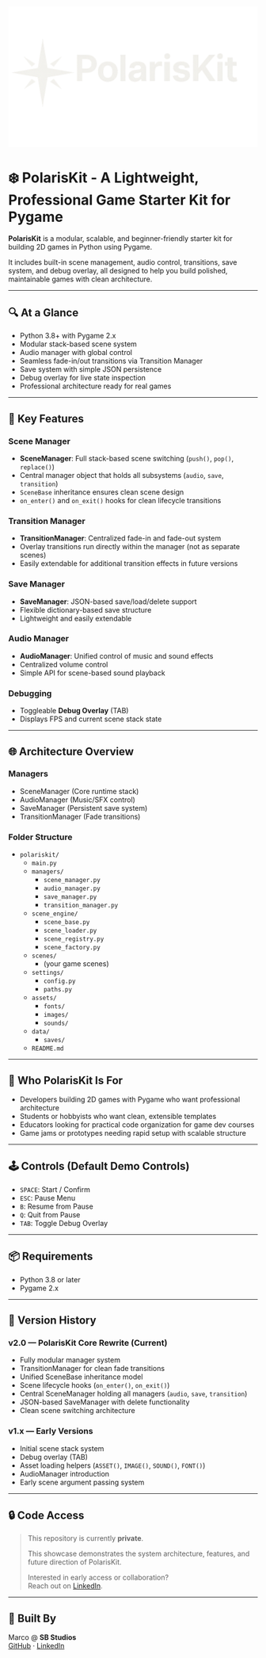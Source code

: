 <p align="center">
  <img src="images/background_image.png" width="640" alt="PolarisKit Title Screen">
</p>

# ❄️ PolarisKit - A Lightweight, Professional Game Starter Kit for Pygame

**PolarisKit** is a modular, scalable, and beginner-friendly starter kit for building 2D games in Python using Pygame.

It includes built-in scene management, audio control, transitions, save system, and debug overlay, all designed to help you build polished, maintainable games with clean architecture.

---

## 🔍 At a Glance

- Python 3.8+ with Pygame 2.x
- Modular stack-based scene system
- Audio manager with global control
- Seamless fade-in/out transitions via Transition Manager
- Save system with simple JSON persistence
- Debug overlay for live state inspection
- Professional architecture ready for real games

---

## 🚀 Key Features

### Scene Manager

- **SceneManager**: Full stack-based scene switching (`push()`, `pop()`, `replace()`)
- Central manager object that holds all subsystems (`audio`, `save`, `transition`)
- `SceneBase` inheritance ensures clean scene design
- `on_enter()` and `on_exit()` hooks for clean lifecycle transitions

### Transition Manager

- **TransitionManager**: Centralized fade-in and fade-out system
- Overlay transitions run directly within the manager (not as separate scenes)
- Easily extendable for additional transition effects in future versions

### Save Manager

- **SaveManager**: JSON-based save/load/delete support
- Flexible dictionary-based save structure
- Lightweight and easily extendable

### Audio Manager

- **AudioManager**: Unified control of music and sound effects
- Centralized volume control
- Simple API for scene-based sound playback

### Debugging

- Toggleable **Debug Overlay** (TAB)
- Displays FPS and current scene stack state

---

## 🌐 Architecture Overview

### Managers

- SceneManager (Core runtime stack)
- AudioManager (Music/SFX control)
- SaveManager (Persistent save system)
- TransitionManager (Fade transitions)

### Folder Structure

- `polariskit/`
  - `main.py`
  - `managers/`
    - `scene_manager.py`
    - `audio_manager.py`
    - `save_manager.py`
    - `transition_manager.py`
  - `scene_engine/`
    - `scene_base.py`
    - `scene_loader.py`
    - `scene_registry.py`
    - `scene_factory.py`
  - `scenes/`
    - (your game scenes)
  - `settings/`
    - `config.py`
    - `paths.py`
  - `assets/`
    - `fonts/`
    - `images/`
    - `sounds/`
  - `data/`
    - `saves/`
  - `README.md`

---

## 👋 Who PolarisKit Is For

- Developers building 2D games with Pygame who want professional architecture
- Students or hobbyists who want clean, extensible templates
- Educators looking for practical code organization for game dev courses
- Game jams or prototypes needing rapid setup with scalable structure

---

## 🕹️ Controls (Default Demo Controls)

- `SPACE`: Start / Confirm
- `ESC`: Pause Menu
- `B`: Resume from Pause
- `Q`: Quit from Pause
- `TAB`: Toggle Debug Overlay

---

## 📦 Requirements

- Python 3.8 or later
- Pygame 2.x

---

## 🌟 Version History

### v2.0 — PolarisKit Core Rewrite (Current)

- Fully modular manager system
- TransitionManager for clean fade transitions
- Unified SceneBase inheritance model
- Scene lifecycle hooks (`on_enter()`, `on_exit()`)
- Central SceneManager holding all managers (`audio`, `save`, `transition`)
- JSON-based SaveManager with delete functionality
- Clean scene switching architecture

### v1.x — Early Versions

- Initial scene stack system
- Debug overlay (TAB)
- Asset loading helpers (`ASSET()`, `IMAGE()`, `SOUND()`, `FONT()`)
- AudioManager introduction
- Early scene argument passing system

---

## 🔒 Code Access

> This repository is currently **private**.
>
> This showcase demonstrates the system architecture, features, and future direction of PolarisKit.
>
> Interested in early access or collaboration?  
> Reach out on [LinkedIn](https://www.linkedin.com/in/marco-a-gonzalez99).

---


## 🔧 Built By

Marco @ **SB Studios**  
[GitHub](https://github.com/marcogonzalez99) · [LinkedIn](https://www.linkedin.com/in/marco-a-gonzalez99)
